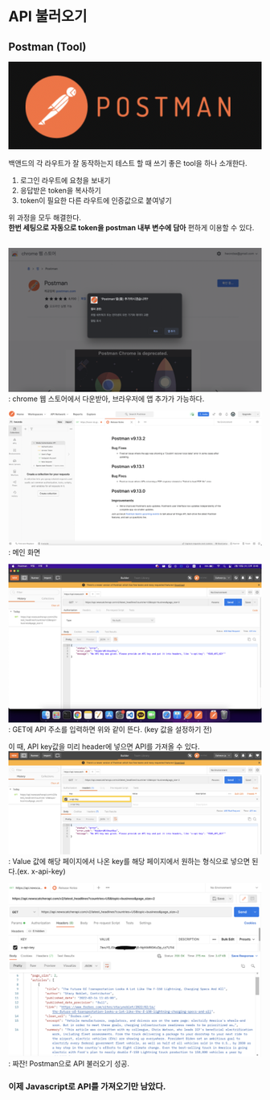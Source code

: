 # API 불러오기

## Postman (Tool)

![postman](images/postman.png)

백앤드의 각 라우트가 잘 동작하는지 테스트 할 때 쓰기 좋은 tool을 하나 소개한다.
1. 로그인 라우트에 요청을 보내기
2. 응답받은 token을 복사하기
3. token이 필요한 다른 라우트에 인증값으로 붙여넣기

위 과정을 모두 해결한다.<br>
**한번 세팅으로 자동으로 token을 postman 내부 변수에 담아** 편하게 이용할 수 있다.<br><br>


![postman1](images/postman2.png)
 : chrome 웹 스토어에서 다운받아, 브라우저에 앱 추가가 가능하다.

![postmanMain](images/postmanMain.png)
 : 메인 화면

![postmanGet](images/postmanGet.png)
 : GET에 API 주소를 입력하면 위와 같이 뜬다. (key 값을 설정하기 전)<br>

 이 때, API key값을 미리 header에 넣으면 API를 가져올 수 있다.<br>
 ![postmanAPIKey](images/apiKey.png)
  : Value 값에 해당 페이지에서 나온 key를 해당 페이지에서 원하는 형식으로 넣으면 된다.(ex. x-api-key)

  ![last](images/last.png)
   : 짜잔! Postman으로 API 불러오기 성공.

   ### 이제 Javascript로 API를 가져오기만 남았다.